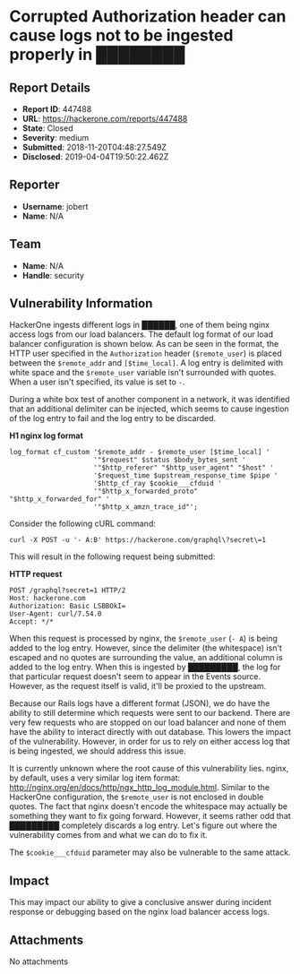 # Corrupted Authorization header can cause logs not to be ingested properly in ████████

## Report Details
- **Report ID**: 447488
- **URL**: https://hackerone.com/reports/447488
- **State**: Closed
- **Severity**: medium
- **Submitted**: 2018-11-20T04:48:27.549Z
- **Disclosed**: 2019-04-04T19:50:22.462Z

## Reporter
- **Username**: jobert
- **Name**: N/A

## Team
- **Name**: N/A
- **Handle**: security

## Vulnerability Information
HackerOne ingests different logs in ██████, one of them being nginx access logs from our load balancers. The default log format of our load balancer configuration is shown below. As can be seen in the format, the HTTP user specified in the `Authorization` header (`$remote_user`) is placed between the `$remote_addr` and `[$time_local]`. A log entry is delimited with white space and the `$remote_user` variable isn't surrounded with quotes. When a user isn't specified, its value is set to `-`.

During a white box test of another component in a network, it was identified that an additional delimiter can be injected, which seems to cause ingestion of the log entry to fail and the log entry to be discarded.

**H1 nginx log format**
```
log_format cf_custom '$remote_addr - $remote_user [$time_local] '
                     '"$request" $status $body_bytes_sent '
                     '"$http_referer" "$http_user_agent" "$host" '
                     '$request_time $upstream_response_time $pipe '
                     '$http_cf_ray $cookie___cfduid '
                     '"$http_x_forwarded_proto" "$http_x_forwarded_for" '
                     '"$http_x_amzn_trace_id"';
```

Consider the following cURL command:

```
curl -X POST -u '- A:B' https://hackerone.com/graphql\?secret\=1
```

This will result in the following request being submitted:

**HTTP request**
```
POST /graphql?secret=1 HTTP/2
Host: hackerone.com
Authorization: Basic LSBBOkI=
User-Agent: curl/7.54.0
Accept: */*
```

When this request is processed by nginx, the `$remote_user` (`- A`) is being added to the log entry. However, since the delimiter (the whitespace) isn't escaped and no quotes are surrounding the value, an additional column is added to the log entry. When this is ingested by █████████, the log for that particular request doesn't seem to appear in the Events source. However, as the request itself is valid, it'll be proxied to the upstream.

Because our Rails logs have a different format (JSON), we do have the ability to still determine which requests were sent to our backend. There are very few requests who are stopped on our load balancer and none of them have the ability to interact directly with out database. This lowers the impact of the vulnerability. However, in order for us to rely on either access log that is being ingested, we should address this issue.

It is currently unknown where the root cause of this vulnerability lies. nginx, by default, uses a very similar log item format: http://nginx.org/en/docs/http/ngx_http_log_module.html. Similar to the HackerOne configuration, the `$remote_user` is not enclosed in double quotes. The fact that nginx doesn't encode the whitespace may actually be something they want to fix going forward. However, it seems rather odd that █████████ completely discards a log entry. Let's figure out where the vulnerability comes from and what we can do to fix it.

The `$cookie___cfduid` parameter may also be vulnerable to the same attack.

## Impact

This may impact our ability to give a conclusive answer during incident response or debugging based on the nginx load balancer access logs.

## Attachments
No attachments
